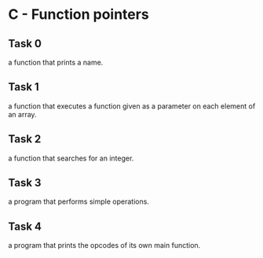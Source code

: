 # C - Function pointers

## Task 0
a function that prints a name.

## Task 1
a function that executes a function given as a parameter on each element of an array.

## Task 2
a function that searches for an integer.

## Task 3
a program that performs simple operations.

## Task 4
a program that prints the opcodes of its own main function.
